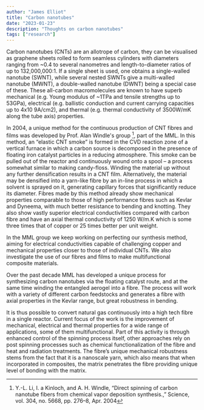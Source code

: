 ```yaml
---
author: "James Elliot"
title: "Carbon nanotubes"
date: "2023-01-23"
description: "Thoughts on carbon nanotubes"
tags: ["research"]
---
```


Carbon nanotubes (CNTs) are an allotrope of carbon, they can be visualised as graphene sheets rolled to form seamless cylinders with diameters ranging from ~0.4 to several nanometres and length-to-diameter ratios of up to 132,000,000:1. If a single sheet is used, one obtains a single-walled nanotube (SWNT), while several nested SWNTs give a multi-walled nanotube (MWNT), a double-walled nanotube (DWNT) being a special case of these. These all-carbon macromolecules are known to have superb mechanical (e.g. Young modulus of ~1TPa and tensile strengths up to 53GPa), electrical (e.g. ballistic conduction and current carrying capacities up to 4x10 9A/cm2), and thermal (e.g. thermal conductivity of 3500W/mK along the tube axis) properties.

In 2004, a unique method for the continuous production of CNT fibres and films was developed by Prof. Alan Windle's group [^1], part of the MML. In this method, an “elastic CNT smoke” is formed in the CVD reaction zone of a vertical furnace in which a carbon source is decomposed in the presence of floating iron catalyst particles in a reducing atmosphere. This smoke can be pulled out of the reactor and continuously wound onto a spool – a process somewhat similar to making candy-floss. Winding the material up without any further densification results in a CNT film. Alternatively, the material may be densified into a yarn-like fibre by an in-line process in which a solvent is sprayed on it, generating capillary forces that significantly reduce its diameter. Fibres made by this method already show mechanical properties comparable to those of high performance fibres such as Kevlar and Dyneema, with much better resistance to bending and knotting. They also show vastly superior electrical conductivities compared with carbon fibre and have an axial thermal conductivity of 1250 W/m.K which is some three times that of copper or 25 times better per unit weight.

[^1]: Y.-L. Li, I. a Kinloch, and A. H. Windle, “Direct spinning of carbon nanotube fibers from chemical vapor deposition synthesis.,” Science, vol. 304, no. 5668, pp. 276–8, Apr. 2004

In the MML group we keep working on perfecting our synthesis method, aiming for electrical conductivities capable of challenging copper and mechanical properties closer to those of individual CNTs. We also investigate the use of our fibres and films to make multifunctional composite materials.

Over the past decade MML has developed a unique process for synthesizing carbon nanotubes via the floating catalyst route, and at the same time winding the entangled aerogel into a fibre. The process will work with a variety of different carbon feedstocks and generates a fibre with axial properties in the Kevlar range, but great robustness in bending.

It is thus possible to convert natural gas continuously into a high tech fibre in a single reactor. Current focus of the work is the improvement  of mechanical, electrical and thermal properties for a wide range of applications, some of them multifunctional. Part of this activity is through enhanced control of the spinning process itself, other approaches rely on post spinning processes such as chemical functionalization of the fibre and heat and radiation treatments. The fibre’s unique mechanical robustness stems from the fact that it is a nanoscale yarn, which also means that when incorporated in composites, the matrix penetrates the fibre providing unique level of bonding with the matrix.